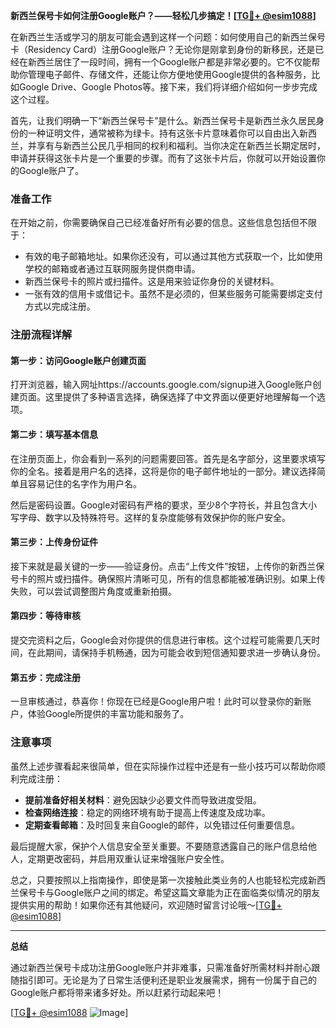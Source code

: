 **新西兰保号卡如何注册Google账户？——轻松几步搞定！[[TG💪+ @esim1088](https://t.me/s/esim1088)]**

在新西兰生活或学习的朋友可能会遇到这样一个问题：如何使用自己的新西兰保号卡（Residency Card）注册Google账户？无论你是刚拿到身份的新移民，还是已经在新西兰居住了一段时间，拥有一个Google账户都是非常必要的。它不仅能帮助你管理电子邮件、存储文件，还能让你方便地使用Google提供的各种服务，比如Google Drive、Google Photos等。接下来，我们将详细介绍如何一步步完成这个过程。

首先，让我们明确一下“新西兰保号卡”是什么。新西兰保号卡是新西兰永久居民身份的一种证明文件，通常被称为绿卡。持有这张卡片意味着你可以自由出入新西兰，并享有与新西兰公民几乎相同的权利和福利。当你决定在新西兰长期定居时，申请并获得这张卡片是一个重要的步骤。而有了这张卡片后，你就可以开始设置你的Google账户了。

### 准备工作

在开始之前，你需要确保自己已经准备好所有必要的信息。这些信息包括但不限于：

- 有效的电子邮箱地址。如果你还没有，可以通过其他方式获取一个，比如使用学校的邮箱或者通过互联网服务提供商申请。
- 新西兰保号卡的照片或扫描件。这是用来验证你身份的关键材料。
- 一张有效的信用卡或借记卡。虽然不是必须的，但某些服务可能需要绑定支付方式以完成注册。

### 注册流程详解

#### 第一步：访问Google账户创建页面

打开浏览器，输入网址https://accounts.google.com/signup进入Google账户创建页面。这里提供了多种语言选择，确保选择了中文界面以便更好地理解每一个选项。

#### 第二步：填写基本信息

在注册页面上，你会看到一系列的问题需要回答。首先是名字部分，这里要求填写你的全名。接着是用户名的选择，这将是你的电子邮件地址的一部分。建议选择简单且容易记住的名字作为用户名。

然后是密码设置。Google对密码有严格的要求，至少8个字符长，并且包含大小写字母、数字以及特殊符号。这样的复杂度能够有效保护你的账户安全。

#### 第三步：上传身份证件

接下来就是最关键的一步——验证身份。点击“上传文件”按钮，上传你的新西兰保号卡的照片或扫描件。确保照片清晰可见，所有的信息都能被准确识别。如果上传失败，可以尝试调整图片角度或重新拍摄。

#### 第四步：等待审核

提交完资料之后，Google会对你提供的信息进行审核。这个过程可能需要几天时间，在此期间，请保持手机畅通，因为可能会收到短信通知要求进一步确认身份。

#### 第五步：完成注册

一旦审核通过，恭喜你！你现在已经是Google用户啦！此时可以登录你的新账户，体验Google所提供的丰富功能和服务了。

### 注意事项

虽然上述步骤看起来很简单，但在实际操作过程中还是有一些小技巧可以帮助你顺利完成注册：

- **提前准备好相关材料**：避免因缺少必要文件而导致进度受阻。
- **检查网络连接**：稳定的网络环境有助于提高上传速度及成功率。
- **定期查看邮箱**：及时回复来自Google的邮件，以免错过任何重要信息。

最后提醒大家，保护个人信息安全至关重要。不要随意透露自己的账户信息给他人，定期更改密码，并启用双重认证来增强账户安全性。

总之，只要按照以上指南操作，即使是第一次接触此类业务的人也能轻松完成新西兰保号卡与Google账户之间的绑定。希望这篇文章能为正在面临类似情况的朋友提供实用的帮助！如果你还有其他疑问，欢迎随时留言讨论哦～[[TG💪+ @esim1088](https://t.me/s/esim1088)]

---

**总结**

通过新西兰保号卡成功注册Google账户并非难事，只需准备好所需材料并耐心跟随指引即可。无论是为了日常生活便利还是职业发展需求，拥有一份属于自己的Google账户都将带来诸多好处。所以赶紧行动起来吧！

[[TG💪+ @esim1088](https://t.me/s/esim1088) ![Image](https://i.postimg.cc/4NQfJmqS/Snipaste-2025-05-13-00-14-12.png)]